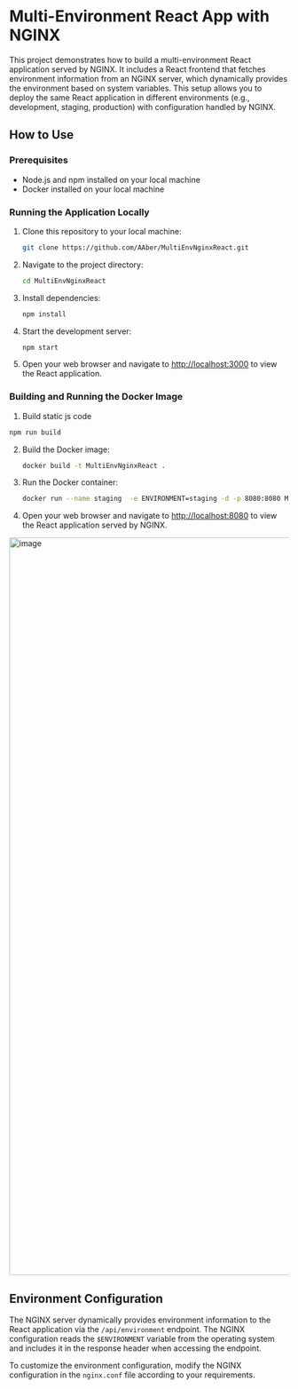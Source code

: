 # Multi-Environment React App with NGINX

This project demonstrates how to build a multi-environment React application served by NGINX. It includes a React frontend that fetches environment information from an NGINX server, which dynamically provides the environment based on system variables. This setup allows you to deploy the same React application in different environments (e.g., development, staging, production) with configuration handled by NGINX.

## How to Use

### Prerequisites

- Node.js and npm installed on your local machine
- Docker installed on your local machine

### Running the Application Locally

1. Clone this repository to your local machine:

   ```bash
   git clone https://github.com/AAber/MultiEnvNginxReact.git
   ```

2. Navigate to the project directory:

   ```bash
   cd MultiEnvNginxReact
   ```

3. Install dependencies:

   ```bash
   npm install
   ```

4. Start the development server:

   ```bash
   npm start
   ```

5. Open your web browser and navigate to [http://localhost:3000](http://localhost:3000) to view the React application.

### Building and Running the Docker Image

1.  Build static js code

   ```bash
   npm run build
   ```

2. Build the Docker image:

   ```bash
   docker build -t MultiEnvNginxReact .
   ```

3. Run the Docker container:

   ```bash
   docker run --name staging  -e ENVIRONMENT=staging -d -p 8080:8080 MultiEnvNginxReact
   ```

4. Open your web browser and navigate to [http://localhost:8080](http://localhost:8080) to view the React application served by NGINX.

<img width="1329" alt="image" src="https://github.com/AAber/MultiEnvNginxReact/assets/4179519/aa4864ae-eaf4-467f-a410-98868ce48b00">


## Environment Configuration

The NGINX server dynamically provides environment information to the React application via the `/api/environment` endpoint. The NGINX configuration reads the `$ENVIRONMENT` variable from the operating system and includes it in the response header when accessing the endpoint.

To customize the environment configuration, modify the NGINX configuration in the `nginx.conf` file according to your requirements.

